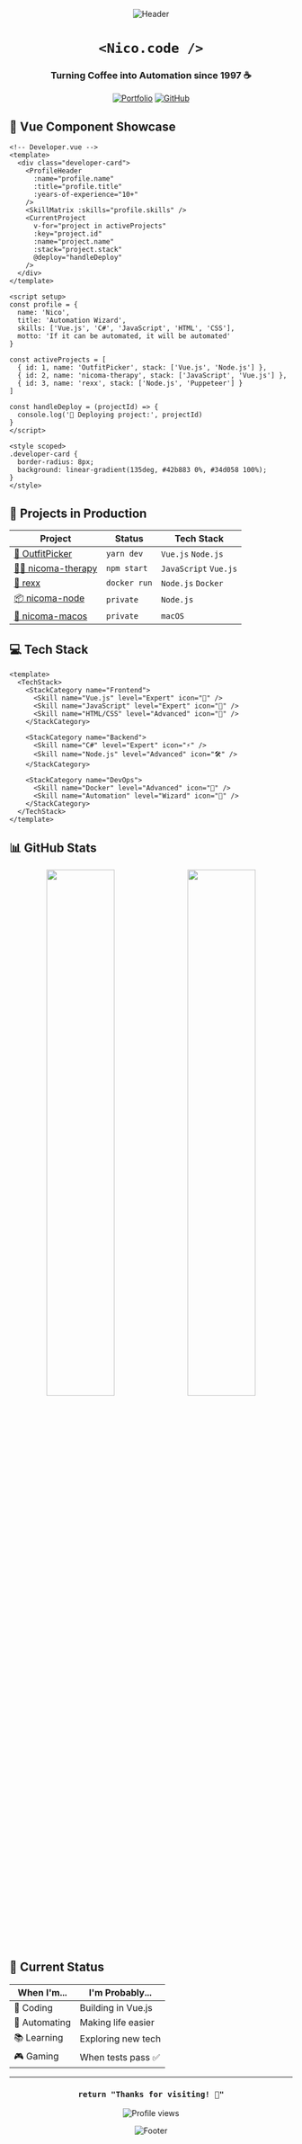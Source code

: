 <div align="center">

![Header](https://capsule-render.vercel.app/api?type=waving&color=0:42b883,100:34d058&height=190&section=header&text=Vue%20Enthusiast&fontSize=70&animation=fadeIn&fontColor=ffffff&fontAlign=70)

# `<Nico.code />` 
### Turning Coffee into Automation since 1997 ☕️

[![Portfolio](https://img.shields.io/badge/Portfolio-nicoma.ag-42b883?style=for-the-badge&logo=vue.js&logoColor=white)](https://nicoma.ag)
[![GitHub](https://img.shields.io/badge/Follow-nicomaag-2ea44f?style=for-the-badge&logo=github&logoColor=white)](https://github.com/nicomaag)

</div>

## 🚀 Vue Component Showcase

```vue
<!-- Developer.vue -->
<template>
  <div class="developer-card">
    <ProfileHeader
      :name="profile.name"
      :title="profile.title"
      :years-of-experience="10+"
    />
    <SkillMatrix :skills="profile.skills" />
    <CurrentProject
      v-for="project in activeProjects"
      :key="project.id"
      :name="project.name"
      :stack="project.stack"
      @deploy="handleDeploy"
    />
  </div>
</template>

<script setup>
const profile = {
  name: 'Nico',
  title: 'Automation Wizard',
  skills: ['Vue.js', 'C#', 'JavaScript', 'HTML', 'CSS'],
  motto: 'If it can be automated, it will be automated'
}

const activeProjects = [
  { id: 1, name: 'OutfitPicker', stack: ['Vue.js', 'Node.js'] },
  { id: 2, name: 'nicoma-therapy', stack: ['JavaScript', 'Vue.js'] },
  { id: 3, name: 'rexx', stack: ['Node.js', 'Puppeteer'] }
]

const handleDeploy = (projectId) => {
  console.log('🚀 Deploying project:', projectId)
}
</script>

<style scoped>
.developer-card {
  border-radius: 8px;
  background: linear-gradient(135deg, #42b883 0%, #34d058 100%);
}
</style>
```

## 🎯 Projects in Production

<div align="center">

| Project | Status | Tech Stack |
|---------|--------|------------|
| [🎨 OutfitPicker](https://github.com/nicomaag/OutfitPicker) | `yarn dev` | `Vue.js` `Node.js` |
| [🏃‍♂️ nicoma-therapy](https://github.com/nicomaag/nicoma-therapy) | `npm start` | `JavaScript` `Vue.js` |
| [🤖 rexx](https://github.com/nicomaag/rexx) | `docker run` | `Node.js` `Docker` |
| [📦 nicoma-node](https://github.com/nicomaag/nicoma-node) | `private` | `Node.js` |
| [🍎 nicoma-macos](https://github.com/nicomaag/nicoma-macos) | `private` | `macOS` |

</div>

## 💻 Tech Stack

```vue
<template>
  <TechStack>
    <StackCategory name="Frontend">
      <Skill name="Vue.js" level="Expert" icon="🚀" />
      <Skill name="JavaScript" level="Expert" icon="💫" />
      <Skill name="HTML/CSS" level="Advanced" icon="🎨" />
    </StackCategory>
    
    <StackCategory name="Backend">
      <Skill name="C#" level="Expert" icon="⚡️" />
      <Skill name="Node.js" level="Advanced" icon="🛠" />
    </StackCategory>
    
    <StackCategory name="DevOps">
      <Skill name="Docker" level="Advanced" icon="🐳" />
      <Skill name="Automation" level="Wizard" icon="🤖" />
    </StackCategory>
  </TechStack>
</template>
```

## 📊 GitHub Stats

<div align="center">
  <img src="https://github-readme-stats.vercel.app/api?username=nicomaag&show_icons=true&theme=vue&hide_border=true" width="49%" />
  <img src="https://github-readme-streak-stats.herokuapp.com/?user=nicomaag&theme=vue&hide_border=true" width="49%" />
</div>

## 🎵 Current Status

<div align="center">

| When I'm... | I'm Probably... |
|-------------|----------------|
| 🎨 Coding | Building in Vue.js |
| 🤖 Automating | Making life easier |
| 📚 Learning | Exploring new tech |
| 🎮 Gaming | When tests pass ✅ |

</div>

---

<div align="center">

### `return "Thanks for visiting! 👋"`

<img src="https://komarev.com/ghpvc/?username=nicomaag&color=42b883" alt="Profile views" />

![Footer](https://capsule-render.vercel.app/api?type=waving&color=0:34d058,100:42b883&height=120&section=footer)

</div>
